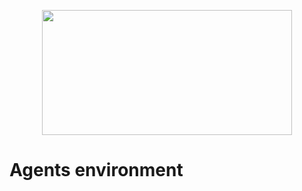 <html>
<head>
  
</head>
<body>
  
 <p align="center">
  <img width="400" height="200" src="src/main/resources/images/">
</p>
  
<h1>Agents environment</h1>
<div align="justify">
  
</div>
 
  
</body>
</html>
